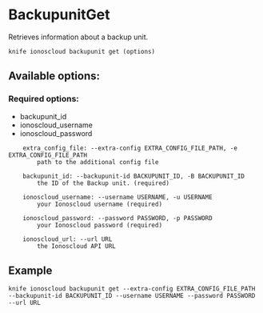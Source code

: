 # BackupunitGet

Retrieves information about a backup unit.

```text
knife ionoscloud backupunit get (options)
```

## Available options:

### Required options:

* backupunit\_id
* ionoscloud\_username
* ionoscloud\_password

```text
    extra_config_file: --extra-config EXTRA_CONFIG_FILE_PATH, -e EXTRA_CONFIG_FILE_PATH
        path to the additional config file

    backupunit_id: --backupunit-id BACKUPUNIT_ID, -B BACKUPUNIT_ID
        the ID of the Backup unit. (required)

    ionoscloud_username: --username USERNAME, -u USERNAME
        your Ionoscloud username (required)

    ionoscloud_password: --password PASSWORD, -p PASSWORD
        your Ionoscloud password (required)

    ionoscloud_url: --url URL
        the Ionoscloud API URL

```
## Example

```text
knife ionoscloud backupunit get --extra-config EXTRA_CONFIG_FILE_PATH --backupunit-id BACKUPUNIT_ID --username USERNAME --password PASSWORD --url URL
```
